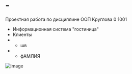 # -
Проектная работа по дисциплине ООП Круглова 0 1001

- Информационная система "гостиница"
 - Клиенты
 - - шв
 - - фАМЛИЯ

  
 ![image](https://user-images.githubusercontent.com/102413548/160236468-52ae8d3f-6927-47ed-980e-53b08bf9ff67.png)
